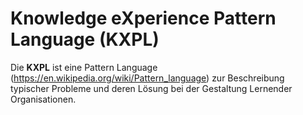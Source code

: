 # Knowledge eXperience Pattern Language (KXPL)

Die **KXPL** ist eine Pattern Language (https://en.wikipedia.org/wiki/Pattern_language) zur Beschreibung typischer Probleme und deren Lösung bei der Gestaltung Lernender Organisationen.

